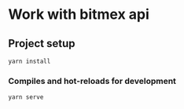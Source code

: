 # Work with bitmex api

## Project setup

```
yarn install
```

### Compiles and hot-reloads for development

```
yarn serve
```
